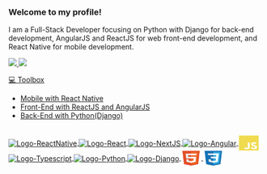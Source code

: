### Welcome to my profile!

I am a Full-Stack Developer focusing on Python with Django for back-end development, AngularJS and ReactJS for web front-end development, and React Native for mobile development.

<div>
  <a href="https://github.com/williandeev">
  <img height="150em" src="https://github-readme-stats-ten-gilt.vercel.app/api?username=williandeev&show_icons=true&theme=dracula&count_private=true">
  <img height="150em" src="https://github-readme-stats-ten-gilt.vercel.app/api/top-langs/?username=williandeev&layout=compact&theme=dracula&count_private=true">
</div>


💻 Toolbox
<ul>
  <li>Mobile with React Native</li>
  <li>Front-End with ReactJS and AngularJS</li>
  <li>Back-End with Python(Django)</li>
</ul>

<div style="display: inline_block"><br>
  <img align="center" alt="Logo-ReactNative" height="35" width="45" src="https://cdn.worldvectorlogo.com/logos/react-native-1.svg">
  <img align="center" alt="Logo-React" height="30" width="40" src="https://cdn.jsdelivr.net/gh/devicons/devicon/icons/react/react-original.svg">
  <img align="center" alt="Logo-NextJS" height="35" width="45" src="https://cdn.jsdelivr.net/gh/devicons/devicon/icons/nextjs/nextjs-original.svg">
  <img align="center" alt="Logo-Angular" height="30" width="40" src="https://cdn.jsdelivr.net/gh/devicons/devicon/icons/angularjs/angularjs-original.svg">
  <img align="center" alt="Logo-Javascript" height="30" width="40" src="https://raw.githubusercontent.com/devicons/devicon/master/icons/javascript/javascript-plain.svg">
  <img align="center" alt="Logo-Typescript" height="30" width="40" src="https://cdn.jsdelivr.net/gh/devicons/devicon/icons/typescript/typescript-original.svg">
  <img align="center" alt="Logo-Python" height="35" width="45" src="https://cdn.jsdelivr.net/gh/devicons/devicon/icons/python/python-original.svg">
  <img align="center" alt="Logo-Django" height="30" width="40" src="https://cdn.jsdelivr.net/gh/devicons/devicon/icons/django/django-plain.svg">
  <img align="center" alt="Logo-HTML" height="30" width="40" src="https://raw.githubusercontent.com/devicons/devicon/master/icons/html5/html5-original.svg">
  <img align="center" alt="Logo-CSS" height="30" width="40" src="https://raw.githubusercontent.com/devicons/devicon/master/icons/css3/css3-original.svg">
</div>
